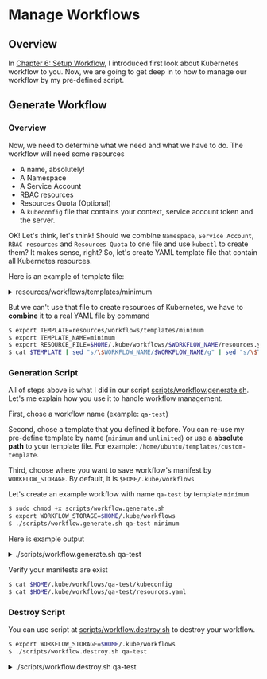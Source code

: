 # Manage Workflows

## Overview

In [Chapter 6: Setup Workflow](./06.setup-workflow.md), I introduced first look about Kubernetes workflow to you. Now, we are going to get deep in to how to manage our workflow by my pre-defined script.

## Generate Workflow

### Overview

Now, we need to determine what we need and what we have to do. The workflow will need some resources

- A name, absolutely!
- A Namespace
- A Service Account
- RBAC resources
- Resources Quota (Optional)
- A `kubeconfig` file that contains your context, service account token and the server.

OK! Let's think, let's think! Should we combine `Namespace`, `Service Account`, `RBAC resources` and `Resources Quota` to one file and use `kubectl` to create them?
It makes sense, right? So, let's create YAML template file that contain all Kubernetes resources.

Here is an example of template file:

<details>
  <summary>resources/workflows/templates/minimum</summary>
  
```YAML
apiVersion: v1
kind: Namespace
metadata:
  name: $WORKFLOW_NAME
  labels:
    workflow-template: $TEMPLATE_NAME
---
apiVersion: v1
kind: ServiceAccount
metadata:
  name: $WORKFLOW_NAME-admin
  namespace: $WORKFLOW_NAME
  labels:
    workflow-template: $TEMPLATE_NAME
---
apiVersion: rbac.authorization.k8s.io/v1
kind: Role
metadata:
  name: $WORKFLOW_NAME-admin
  namespace: $WORKFLOW_NAME
  labels:
    workflow-template: $TEMPLATE_NAME
  annotations:
    rbac.authorization.kubernetes.io/autoupdate: "true"
rules:
  - apiGroups: ["*"]
    resources: ["*"]
    verbs: ["*"]
---
apiVersion: rbac.authorization.k8s.io/v1
kind: RoleBinding
metadata:
  name: $WORKFLOW_NAME-admin
  namespace: $WORKFLOW_NAME
  labels:
    workflow-template: $TEMPLATE_NAME
roleRef:
  apiGroup: rbac.authorization.k8s.io
  kind: Role
  name: $WORKFLOW_NAME-admin
subjects:
  - kind: ServiceAccount
    name: $WORKFLOW_NAME-admin
---
apiVersion: v1
kind: ResourceQuota
metadata:
  name: $WORKFLOW_NAME-resource-quota
  namespace: $WORKFLOW_NAME
  labels:
    workflow-template: $TEMPLATE_NAME
spec:
  hard:
    requests.cpu: "1"
    requests.memory: 1Gi
    limits.cpu: "2"
    limits.memory: 2Gi
---
apiVersion: v1
kind: LimitRange
metadata:
  name: $WORKFLOW_NAME-limit-range
  namespace: $WORKFLOW_NAME
  labels:
    workflow-template: $TEMPLATE_NAME
spec:
  limits:
    - default:
        cpu: 2
        memory: 1Gi
      defaultRequest:
        cpu: 1
        memory: 512Mi
      type: Container
```
</details>

But we can't use that file to create resources of Kubernetes, we have to **combine** it to a real YAML file by command

```bash
$ export TEMPLATE=resources/workflows/templates/minimum
$ export TEMPLATE_NAME=minimum
$ export RESOURCE_FILE=$HOME/.kube/workflows/$WORKFLOW_NAME/resources.yaml
$ cat $TEMPLATE | sed "s/\$WORKFLOW_NAME/$WORKFLOW_NAME/g" | sed "s/\$TEMPLATE_NAME/$TEMPLATE_NAME/g" > $RESOURCE_FILE
```

### Generation Script

All of steps above is what I did in our script [scripts/workflow.generate.sh](../../scripts/workflow.generate.sh). Let's me explain how you use it to handle workflow management.

First, chose a workflow name (example: `qa-test`)

Second, chose a template that you defined it before. You can re-use my pre-define template by name (`minimum` and `unlimited`) or use a **absolute path** to your template file. For example: `/home/ubuntu/templates/custom-template`.

Third, choose where you want to save workflow's manifest by `WORKFLOW_STORAGE`. By default, it is `$HOME/.kube/workflows`

Let's create an example workflow with name `qa-test` by template `minimum`

```bash
$ sudo chmod +x scripts/workflow.generate.sh
$ export WORKFLOW_STORAGE=$HOME/.kube/workflows
$ ./scripts/workflow.generate.sh qa-test minimum
```

Here is example output

<details>
  <summary>./scripts/workflow.generate.sh qa-test</summary>

```bash
--------------------------------------------------------------------------------
WORKFLOW_NAME=qa-test
TEMPLATE_NAME=minimum
WORKFLOW_STORAGE=/home/ubuntu/.kube/workflows
NAMESPACE=qa-test
--------------------------------------------------------------------------------
namespace/qa-test created
serviceaccount/qa-test-admin created
role.rbac.authorization.k8s.io/qa-test-admin created
rolebinding.rbac.authorization.k8s.io/qa-test-admin created
resourcequota/qa-test-resource-quota created
limitrange/qa-test-limit-range created
--------------------------------------------------------------------------------
KUBECONFIG_FILE=/home/ubuntu/.kube/workflows/qa-test/kubeconfig
CONTEXT_NAME=qa-test
CLUSTER_NAME=qa-test
CLUSTER_IP=192.168.64.4
SA_NAME=qa-test-admin
--------------------------------------------------------------------------------
Cluster "qa-test" set.
User "qa-test-admin" set.
Context "qa-test" created.
Switched to context "qa-test".
--------------------------------------------------------------------------------
apiVersion: v1
clusters:
- cluster:
    certificate-authority-data: DATA+OMITTED
    server: https://192.168.64.4:6443
  name: qa-test
contexts:
- context:
    cluster: qa-test
    namespace: qa-test
    user: qa-test-admin
  name: qa-test
current-context: qa-test
kind: Config
preferences: {}
users:
- name: qa-test-admin
  user:
    token: REDACTED
--------------------------------------------------------------------------------
$ kubectl --kubeconfig=/home/ubuntu/.kube/workflows/qa-test/kubeconfig get secrets
--------------------------------------------------------------------------------
NAME                        TYPE                                  DATA   AGE
default-token-vvt8p         kubernetes.io/service-account-token   3      3s
qa-test-admin-token-r66sl   kubernetes.io/service-account-token   3      3s
--------------------------------------------------------------------------------
$ kubectl --kubeconfig=/home/ubuntu/.kube/workflows/qa-test/kubeconfig get resourcequota
--------------------------------------------------------------------------------
NAME                     AGE   REQUEST                                     LIMIT
qa-test-resource-quota   4s    requests.cpu: 0/1, requests.memory: 0/1Gi   limits.cpu: 0/2, limits.memory: 0/2Gi
--------------------------------------------------------------------------------
$ kubectl --kubeconfig=/home/ubuntu/.kube/workflows/qa-test/kubeconfig get limitrange
--------------------------------------------------------------------------------
NAME                  CREATED AT
qa-test-limit-range   2021-01-30T13:34:00Z
--------------------------------------------------------------------------------
```

</details>

Verify your manifests are exist

```bash
$ cat $HOME/.kube/workflows/qa-test/kubeconfig
$ cat $HOME/.kube/workflows/qa-test/resources.yaml
```

### Destroy Script

You can use script at [scripts/workflow.destroy.sh](../../scripts/workflow.destroy.sh) to destroy your workflow.

```bash
$ export WORKFLOW_STORAGE=$HOME/.kube/workflows
$ ./scripts/workflow.destroy.sh qa-test
```

<details>

  <summary>./scripts/workflow.destroy.sh qa-test</summary>

```bash

WORKFLOW_NAME=qa-test
WORKFLOW_FOLDER=/home/ubuntu/.kube/workflows/qa-test
--------------------------------------------------------------------------------
namespace "qa-test" deleted
serviceaccount "qa-test-admin" deleted
role.rbac.authorization.k8s.io "qa-test-admin" deleted
rolebinding.rbac.authorization.k8s.io "qa-test-admin" deleted
resourcequota "qa-test-resource-quota" deleted
limitrange "qa-test-limit-range" deleted
[Workflow] Removed resources
--------------------------------------------------------------------------------
[Workflow] Done
--------------------------------------------------------------------------------
```

</details>

